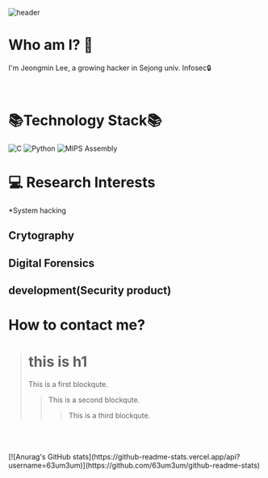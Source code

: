 ![header](https://capsule-render.vercel.app/api?type=waving&color=gradient&height=270&section=header&text=63um3um%20Neutrinox4b1&fontSize=70)

Who am I? 🤔
=================
I'm Jeongmin Lee, a growing hacker in Sejong univ. Infosec🔒

<br>

📚Technology Stack📚
====================
<p>
<img alt="C" src="https://custom-icon-badges.herokuapp.com/badge/C-03599C.svg?style=for-the-badge&logo=c-in-hexagon&logoColor=white">
<img alt="Python" src="https://img.shields.io/badge/Python-14354C.svg?style=for-the-badge&logo=python&logoColor=white">
<img alt="MIPS Assembly" src="https://custom-icon-badges.herokuapp.com/badge/Assembly-525252.svg?style=for-the-badge&logo=asm-hex&logoColor=white">
</p>


💻 Research Interests
======================
*System hacking

## Crytography
## Digital Forensics
## development(Security product)



How to contact me?
=================

> # this is h1
> This is a first blockqute.
>	> This is a second blockqute.
>	>	> This is a third blockqute.

<br>
<br>
<br>
[![Anurag's GitHub stats](https://github-readme-stats.vercel.app/api?username=63um3um)](https://github.com/63um3um/github-readme-stats)
